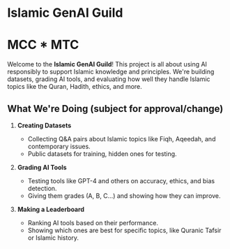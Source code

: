 # Islamic GenAI Guild
# **MCC * MTC**

Welcome to the **Islamic GenAI Guild**! This project is all about using AI responsibly to support Islamic knowledge and principles. We're building datasets, grading AI tools, and evaluating how well they handle Islamic topics like the Quran, Hadith, ethics, and more.

## What We're Doing (subject for approval/change)

1. **Creating Datasets**  
   - Collecting Q&A pairs about Islamic topics like Fiqh, Aqeedah, and contemporary issues.
   - Public datasets for training, hidden ones for testing.

2. **Grading AI Tools**  
   - Testing tools like GPT-4 and others on accuracy, ethics, and bias detection.
   - Giving them grades (A, B, C…) and showing how they can improve.

3. **Making a Leaderboard**  
   - Ranking AI tools based on their performance.
   - Showing which ones are best for specific topics, like Quranic Tafsir or Islamic history.
